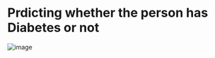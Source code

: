 # Prdicting whether the person has Diabetes or not

![image](https://user-images.githubusercontent.com/92395503/170313725-74ee3f8c-28b9-42b7-98d5-abfc2512899c.png)
